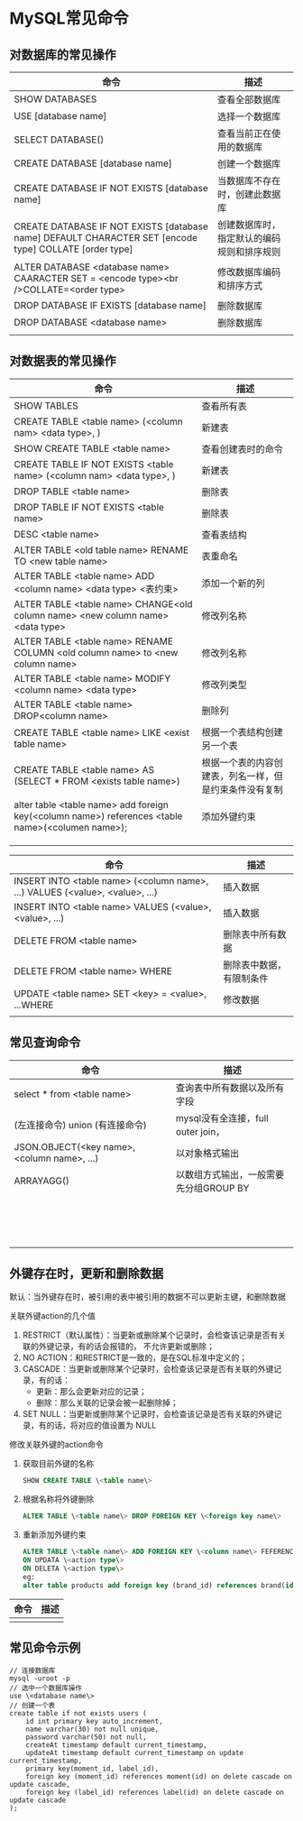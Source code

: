 # MySQL常见命令

## 对数据库的常见操作

| 命令                                                         | 描述                                       |
| ------------------------------------------------------------ | ------------------------------------------ |
| SHOW DATABASES                                               | 查看全部数据库                             |
| USE [database name]                                          | 选择一个数据库                             |
| SELECT DATABASE()                                            | 查看当前正在使用的数据库                   |
| CREATE DATABASE [database name]                              | 创建一个数据库                             |
| CREATE DATABASE IF NOT EXISTS [database name]                | 当数据库不存在时，创建此数据库             |
| CREATE DATABASE IF NOT EXISTS [database name] DEFAULT CHARACTER SET  [encode type] COLLATE [order type] | 创建数据库时，指定默认的编码规则和排序规则 |
| ALTER DATABASE \<database name\> CAARACTER SET = \<encode type\>\<br /\>COLLATE=\<order type\> | 修改数据库编码和排序方式                   |
| DROP DATABASE IF EXISTS [database name]                      | 删除数据库                                 |
| DROP DATABASE \<database name\>                                | 删除数据库                                 |
|                                                              |                                            |

## 对数据表的常见操作

| 命令                                                         | 描述                                                   |
| ------------------------------------------------------------ | ------------------------------------------------------ |
| SHOW TABLES                                                  | 查看所有表                                             |
| CREATE TABLE \<table name\> (\<column nam\> \<data type\>, )       | 新建表                                                 |
| SHOW CREATE TABLE \<table name\>                               | 查看创建表时的命令                                     |
| CREATE TABLE IF NOT EXISTS \<table name\> (\<column nam\> \<data type\>, ) | 新建表                                                 |
| DROP TABLE \<table name\>                                      | 删除表                                                 |
| DROP TABLE IF NOT EXISTS \<table name\>                        | 删除表                                                 |
| DESC \<table name\>                                            | 查看表结构                                             |
| ALTER TABLE \<old table name\> RENAME TO \<new table name\>      | 表重命名                                               |
| ALTER TABLE \<table name\> ADD \<column name\> \<data type\> \<表约束\> | 添加一个新的列                                         |
| ALTER TABLE \<table name\> CHANGE\<old column name\> \<new column name\> \<data type\> | 修改列名称                                             |
| ALTER TABLE \<table name\> RENAME COLUMN \<old column name\> to \<new column name\> | 修改列名称                                             |
| ALTER TABLE \<table name\> MODIFY \<column name\> \<data type\>    | 修改列类型                                             |
| ALTER TABLE \<table name\> DROP\<column name\>                   | 删除列                                                 |
| CREATE TABLE \<table name\> LIKE \<exist table name\>            | 根据一个表结构创建另一个表                             |
| CREATE TABLE \<table name\> AS (SELECT * FROM \<exists table name\>) | 根据一个表的内容创建表，列名一样，但是约束条件没有复制 |
| alter table \<table name\> add foreign key(\<column name\>) references \<table name\>(\<columen name\>); | 添加外键约束                                           |
|                                                              |                                                        |
|                                                              |                                                        |
|                                                              |                                                        |

| 命令                                                         | 描述                     |
| ------------------------------------------------------------ | ------------------------ |
| INSERT INTO \<table name\> (\<column name\>, ...) VALUES (\<value\>, \<value\>, ...) | 插入数据                 |
| INSERT INTO \<table name\>  VALUES (\<value\>, \<value\>, ...)     | 插入数据                 |
| DELETE FROM \<table name\>                                     | 删除表中所有数据         |
| DELETE FROM \<table name\> WHERE                               | 删除表中数据，有限制条件 |
| UPDATE \<table name\> SET \<key\> = \<value\>, ...WHERE            | 修改数据                 |
|                                                              |                          |

## 常见查询命令

| 命令                                        | 描述                                   |
| ------------------------------------------- | -------------------------------------- |
| select * from \<table name\>                  | 查询表中所有数据以及所有字段           |
| (左连接命令) union (有连接命令)             | mysql没有全连接，full outer join，     |
| JSON.OBJECT(\<key name\>, \<column name\>, ...) | 以对象格式输出                         |
| ARRAYAGG()                                  | 以数组方式输出，一般需要先分组GROUP BY |
|                                             |                                        |
|                                             |                                        |
|                                             |                                        |
|                                             |                                        |
|                                             |                                        |
|                                             |                                        |
|                                             |                                        |
|                                             |                                        |
|                                             |                                        |
|                                             |                                        |
|                                             |                                        |
|                                             |                                        |
|                                             |                                        |
|                                             |                                        |
|                                             |                                        |

## 外键存在时，更新和删除数据

默认：当外键存在时，被引用的表中被引用的数据不可以更新主键，和删除数据

关联外键action的几个值

1. RESTRICT（默认属性）：当更新或删除某个记录时，会检查该记录是否有关联的外键记录，有的话会报错的，
   不允许更新或删除；
2. NO ACTION：和RESTRICT是一致的，是在SQL标准中定义的；
3. CASCADE：当更新或删除某个记录时，会检查该记录是否有关联的外键记录，有的话：
   * 更新：那么会更新对应的记录；
   * 删除：那么关联的记录会被一起删除掉；
4. SET NULL：当更新或删除某个记录时，会检查该记录是否有关联的外键记录，有的话，将对应的值设置为
   NULL

修改关联外键的action命令

1. 获取目前外键的名称

   ```sql
   SHOW CREATE TABLE \<table name\>
   ```

2. 根据名称将外键删除

   ```sql
   ALTER TABLE \<table name\> DROP FOREIGN KEY \<foreign key name\>
   ```

3. 重新添加外键约束

   ```sql
   ALTER TABLE \<table name\> ADD FOREIGN KEY \<column name\> FEFERENCES \<table name\>(column name)
   ON UPDATA \<action type\>
   ON DELETA \<action type\>
   eg: 
   alter table products add foreign key (brand_id) references brand(id) on update cascade on delete restrict;
   ```

   

| 命令 | 描述 |
| ---- | ---- |
|      |      |



## 常见命令示例

```
// 连接数据库
mysql -uroot -p
// 选中一个数据库操作
use \<database name\>
// 创建一个表
create table if not exists users (
    id int primary key auto_increment,
    name varchar(30) not null unique,
    password varchar(50) not null,
    createAt timestamp default current_timestamp,
    updateAt timestamp default current_timestamp on update current_timestamp,
    primary key(moment_id, label_id),
    foreign key (moment_id) references moment(id) on delete cascade on update cascade,
    foreign key (label_id) references label(id) on delete cascade on update cascade
);
```

